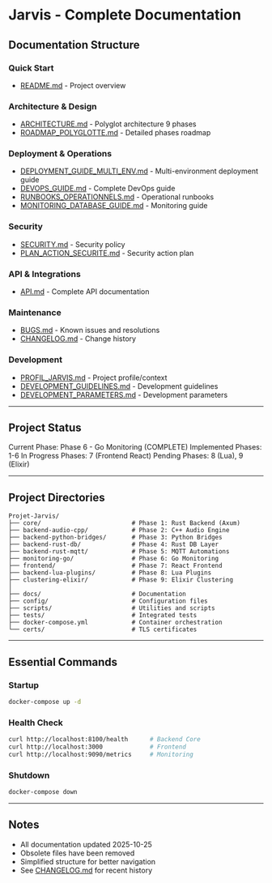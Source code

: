 # Jarvis - Complete Documentation

## Documentation Structure

### Quick Start
- [README.md](README.md) - Project overview

### Architecture & Design
- [ARCHITECTURE.md](ARCHITECTURE.md) - Polyglot architecture 9 phases
- [ROADMAP_POLYGLOTTE.md](ROADMAP_POLYGLOTTE.md) - Detailed phases roadmap

### Deployment & Operations
- [DEPLOYMENT_GUIDE_MULTI_ENV.md](DEPLOYMENT_GUIDE_MULTI_ENV.md) - Multi-environment deployment guide
- [DEVOPS_GUIDE.md](DEVOPS_GUIDE.md) - Complete DevOps guide
- [RUNBOOKS_OPERATIONNELS.md](RUNBOOKS_OPERATIONNELS.md) - Operational runbooks
- [MONITORING_DATABASE_GUIDE.md](MONITORING_DATABASE_GUIDE.md) - Monitoring guide

### Security
- [SECURITY.md](SECURITY.md) - Security policy
- [PLAN_ACTION_SECURITE.md](PLAN_ACTION_SECURITE.md) - Security action plan

### API & Integrations
- [API.md](API.md) - Complete API documentation

### Maintenance
- [BUGS.md](BUGS.md) - Known issues and resolutions
- [CHANGELOG.md](CHANGELOG.md) - Change history

### Development
- [PROFIL_JARVIS.md](PROFIL_JARVIS.md) - Project profile/context
- [DEVELOPMENT_GUIDELINES.md](DEVELOPMENT_GUIDELINES.md) - Development guidelines
- [DEVELOPMENT_PARAMETERS.md](DEVELOPMENT_PARAMETERS.md) - Development parameters

---

## Project Status

Current Phase: Phase 6 - Go Monitoring (COMPLETE)
Implemented Phases: 1-6
In Progress Phases: 7 (Frontend React)
Pending Phases: 8 (Lua), 9 (Elixir)

---

## Project Directories

```
Projet-Jarvis/
├── core/                         # Phase 1: Rust Backend (Axum)
├── backend-audio-cpp/            # Phase 2: C++ Audio Engine
├── backend-python-bridges/       # Phase 3: Python Bridges
├── backend-rust-db/              # Phase 4: Rust DB Layer
├── backend-rust-mqtt/            # Phase 5: MQTT Automations
├── monitoring-go/                # Phase 6: Go Monitoring
├── frontend/                     # Phase 7: React Frontend
├── backend-lua-plugins/          # Phase 8: Lua Plugins
├── clustering-elixir/            # Phase 9: Elixir Clustering
│
├── docs/                         # Documentation
├── config/                       # Configuration files
├── scripts/                      # Utilities and scripts
├── tests/                        # Integrated tests
├── docker-compose.yml            # Container orchestration
└── certs/                        # TLS certificates
```

---

## Essential Commands

### Startup
```bash
docker-compose up -d
```

### Health Check
```bash
curl http://localhost:8100/health      # Backend Core
curl http://localhost:3000             # Frontend
curl http://localhost:9090/metrics     # Monitoring
```

### Shutdown
```bash
docker-compose down
```

---

## Notes

- All documentation updated 2025-10-25
- Obsolete files have been removed
- Simplified structure for better navigation
- See [CHANGELOG.md](CHANGELOG.md) for recent history
